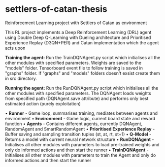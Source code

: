 # settlers-of-catan-thesis
Reinforcement Learning project with Settlers of Catan as environment

This RL project implements a Deep Reinforcement Learning (DRL) agent using Double Deep Q-Learning with Dueling architecture and Prioritised Experience Replay (D3QN+PER) 
and Catan implementation which the agent acts upon

**Training the agent:** Run the TrainDQNAgent.py script which initialises all the other modules with specified parameters. Weights are saved to the "models" folder.
Tensorboard event file to follow training is saved in "graphs" folder. If "graphs" and "models" folders doesn't exsist create them in src directory.

**Running the agent:** Run the RunDQNAgent.py script which initialises all the other modules with specified parameters. 
The DQNAgent loads weights from specified path (DQNAgent.save attribute) and performs only best estimated action (purely exploitation)


• **Runner** - Game loop, summarises training, mediates between agents and environment
• **Environment** - Game logic, current board state and reward function
• **Agents** - Contains different agents, currently DQNAgent, RandomAgent and SmartRandomAgent
• **Prioritised Experience Replay** - Buffer saving and sampling transition tuples (st, at, rt, st+1)
• **Q-Model** - Returns a model with current neural network structure 
• **RunDQNAgent** - Initialises all other modules with parameters to load pre-trained weights and
only do informed actions and then start the runner
• **TrainDQNAgent** - Initialises all other modules with parameters to train the Agent and only do
informed actions and then start the runner
